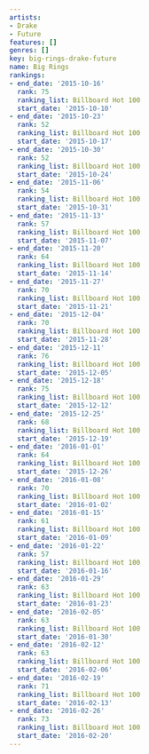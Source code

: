 ```yaml
---
artists:
- Drake
- Future
features: []
genres: []
key: big-rings-drake-future
name: Big Rings
rankings:
- end_date: '2015-10-16'
  rank: 75
  ranking_list: Billboard Hot 100
  start_date: '2015-10-10'
- end_date: '2015-10-23'
  rank: 52
  ranking_list: Billboard Hot 100
  start_date: '2015-10-17'
- end_date: '2015-10-30'
  rank: 52
  ranking_list: Billboard Hot 100
  start_date: '2015-10-24'
- end_date: '2015-11-06'
  rank: 54
  ranking_list: Billboard Hot 100
  start_date: '2015-10-31'
- end_date: '2015-11-13'
  rank: 57
  ranking_list: Billboard Hot 100
  start_date: '2015-11-07'
- end_date: '2015-11-20'
  rank: 64
  ranking_list: Billboard Hot 100
  start_date: '2015-11-14'
- end_date: '2015-11-27'
  rank: 70
  ranking_list: Billboard Hot 100
  start_date: '2015-11-21'
- end_date: '2015-12-04'
  rank: 70
  ranking_list: Billboard Hot 100
  start_date: '2015-11-28'
- end_date: '2015-12-11'
  rank: 76
  ranking_list: Billboard Hot 100
  start_date: '2015-12-05'
- end_date: '2015-12-18'
  rank: 75
  ranking_list: Billboard Hot 100
  start_date: '2015-12-12'
- end_date: '2015-12-25'
  rank: 68
  ranking_list: Billboard Hot 100
  start_date: '2015-12-19'
- end_date: '2016-01-01'
  rank: 64
  ranking_list: Billboard Hot 100
  start_date: '2015-12-26'
- end_date: '2016-01-08'
  rank: 70
  ranking_list: Billboard Hot 100
  start_date: '2016-01-02'
- end_date: '2016-01-15'
  rank: 61
  ranking_list: Billboard Hot 100
  start_date: '2016-01-09'
- end_date: '2016-01-22'
  rank: 57
  ranking_list: Billboard Hot 100
  start_date: '2016-01-16'
- end_date: '2016-01-29'
  rank: 63
  ranking_list: Billboard Hot 100
  start_date: '2016-01-23'
- end_date: '2016-02-05'
  rank: 63
  ranking_list: Billboard Hot 100
  start_date: '2016-01-30'
- end_date: '2016-02-12'
  rank: 63
  ranking_list: Billboard Hot 100
  start_date: '2016-02-06'
- end_date: '2016-02-19'
  rank: 71
  ranking_list: Billboard Hot 100
  start_date: '2016-02-13'
- end_date: '2016-02-26'
  rank: 73
  ranking_list: Billboard Hot 100
  start_date: '2016-02-20'
---
```


